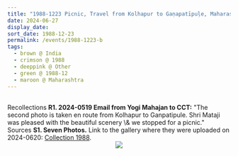 ```yaml
---
title: "1988-1223 Picnic, Travel from Kolhapur to Gaṇapatīpuḷe, Maharashtra, India (to be confirmed)"
date: 2024-06-27
display_date: 
sort_date: 1988-12-23
permalink: /events/1988-1223-b
tags:
  - brown @ India
  - crimson @ 1988
  - deeppink @ Other
  - green @ 1988-12
  - maroon @ Maharashtra
---
```


<br>

<wave-list>
  <list-title color="DarkSeaGreen" width="65">Recollections</list-title>
  <list-item color="BlanchedAlmond"  width="280"><b>R1. 2024-0519 Email from Yogi Mahajan to CCT:</b> "The second photo is taken en route from Kolhapur to Ganpatipule. Shri Mataji was pleased with the beautiful scenery \& we stopped for a picnic."</list-item>
</wave-list>

<br>

<wave-list>
  <list-title color="DarkSeaGreen" width="40">Sources</list-title>
  <list-item color="BlanchedAlmond"  width="280"><b>S1. Seven Photos.</b> Link to the gallery where they were uploaded on 2024-0620: <a href="https://eternalmoments.smugmug.com/Collections/Yogi-Mahajan-Collection/1988/">Collection 1988</a>.</list-item>
</wave-list>

<div style="text-align: center"><img src="https://pub-bcc3cbe9b1e94ba1ac28915f7a3900fa.r2.dev/1988-1223_Picnic_Travel_from_Kolhapur_to_Ganapatipule_Maharashtra_India_(to_be_confirmed)_02_(Yogi_Mahajan_Collection).jpg" /></div>